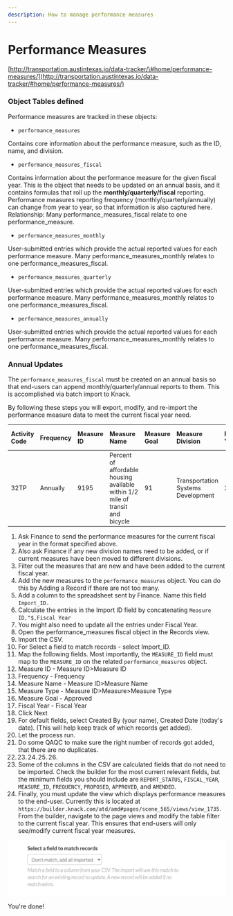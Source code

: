 ```yaml
---
description: How to manage performance measures
---
```


# Performance Measures

[http://transportation.austintexas.io/data-tracker/\#home/performance-measures/](http://transportation.austintexas.io/data-tracker/#home/performance-measures/)

### Object Tables defined

Performance measures are tracked in these objects:

* `performance_measures`

Contains core information about the performance measure, such as the ID, name, and division.

* `performance_measures_fiscal`

Contains information about the performance measure for the given fiscal year. This is the object that needs to be updated on an annual basis, and it contains formulas that roll up the **monthly/quarterly/fiscal** reporting. Performance measures reporting frequency \(monthly/quarterly/annually\) can change from year to year, so that information is also captured here. Relationship: Many performance\_measures\_fiscal relate to one performance\_measure.

* `performance_measures_monthly`

User-submitted entries which provide the actual reported values for each performance measure. Many performance\_measures\_monthly relates to one performance\_measures\_fiscal.

* `performance_measures_quarterly`

User-submitted entries which provide the actual reported values for each performance measure. Many performance\_measures\_monthly relates to one performance\_measures\_fiscal.

* `performance_measures_annually`

User-submitted entries which provide the actual reported values for each performance measure. Many performance\_measures\_monthly relates to one performance\_measures\_fiscal.

### Annual Updates

The `performance_measures_fiscal` must be created on an annual basis so that end-users can append monthly/quarterly/annual reports to them. This is accomplished via batch import to Knack.

By following these steps you will export, modify, and re-import the performance measure data to meet the current fiscal year need.

| Activity Code | Frequency | Measure ID | Measure Name | Measure Goal | Measure Division | Fiscal Year | If the measure is new? | Measure Type |
| :--- | :--- | :--- | :--- | :--- | :--- | :--- | :--- | :--- |
| 32TP | Annually | 9195 | Percent of affordable housing available within 1/2 mile of transit and bicycle | 91 | Transportation Systems Development | 2021 | New | Average |

1. Ask Finance to send the performance measures for the current fiscal year in the format specified above.
2. Also ask Finance if any new division names need to be added, or if current measures have been moved to different divisions.
3. Filter out the measures that are new and have been added to the current fiscal year.
4. Add the new measures to the `performance_measures` object. You can do this by Adding a Record if there are not too many.
5. Add a column to the spreadsheet sent by Finance. Name this field `Import_ID.`
6. Calculate the entries in the Import ID field by concatenating `Measure ID,"$,Fiscal Year`
7. You might also need to update all the entries under Fiscal Year.
8. Open the performance\_measures fiscal object in the Records view.
9. Import the CSV. 
10. For Select a field to match records - select Import\_ID.
11. Map the following fields. Most importantly, the `MEASURE_ID` field must map to the `MEASURE_ID` on the related `performance_measures` object.
12. Measure ID - Measure ID&gt;Measure ID
13. Frequency - Frequency
14. Measure Name - Measure ID&gt;Measure Name
15. Measure Type - Measure ID&gt;Measure&gt;Measure Type
16. Measure Goal - Approved
17. Fiscal Year - Fiscal Year
18. Click Next
19. For default fields, select Created By \(your name\), Created Date \(today's date\). \(This will help keep track of which records get added\).
20. Let the process run. 
21. Do some QAQC to make sure the right number of records got added, that there are no duplicates.
22. 23. 24. 25. 26. 
27. Some of the columns in the CSV are calculated fields that do not need to be imported. Check the builder for the most current relevant fields, but the minimum fields you should include are `REPORT_STATUS`, `FISCAL_YEAR`, `MEASURE_ID`, `FREQUENCY`, `PROPOSED`, `APPROVED`, and `AMENDED`.
28. Finally, you must update the view which displays performance measures to the end-user. Currently this is located at `https://builder.knack.com/atd/amd#pages/scene_565/views/view_1735`. From the builder, navigate to the page views and modify the table filter to the current fiscal year. This ensures that end-users will only see/modify current fiscal year measures.

![](../.gitbook/assets/image%20%2829%29.png)

You're done!


